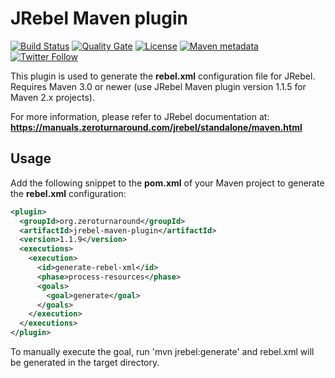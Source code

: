 # JRebel Maven plugin

[![Build Status](https://travis-ci.org/zeroturnaround/maven-jrebel-plugin.svg?branch=master)](https://travis-ci.org/zeroturnaround/maven-jrebel-plugin) [![Quality Gate](https://sonarcloud.io/api/badges/gate?key=org.zeroturnaround%3Ajrebel-maven-plugin)](https://sonarcloud.io/dashboard/index/org.zeroturnaround%3Ajrebel-maven-plugin) [![License](https://img.shields.io/badge/license-Apache%202-4EB1BA.svg)](https://www.apache.org/licenses/LICENSE-2.0.html) [![Maven metadata](https://img.shields.io/maven-metadata/v/http/central.maven.org/maven2/org/zeroturnaround/jrebel-maven-plugin/maven-metadata.xml.svg)](https://search.maven.org/#search%7Cgav%7C1%7Cg%3A%22org.zeroturnaround%22%20AND%20a%3A%22jrebel-maven-plugin%22) [![Twitter Follow](https://img.shields.io/twitter/follow/zeroturnaround.svg?style=social&label=Follow&maxAge=2592000)](https://twitter.com/zeroturnaround)

This plugin is used to generate the **rebel.xml** configuration file for JRebel.
Requires Maven 3.0 or newer (use JRebel Maven plugin version 1.1.5 for Maven 2.x projects).

For more information, please refer to JRebel documentation at: **https://manuals.zeroturnaround.com/jrebel/standalone/maven.html** 

Usage
-----

Add the following snippet to the **pom.xml** of your Maven project to generate the **rebel.xml** configuration:

```xml
<plugin>
  <groupId>org.zeroturnaround</groupId>
  <artifactId>jrebel-maven-plugin</artifactId>
  <version>1.1.9</version>
  <executions>
    <execution>
      <id>generate-rebel-xml</id>
      <phase>process-resources</phase>
      <goals>
        <goal>generate</goal>
      </goals>
    </execution>
  </executions>
</plugin>
```

To manually execute the goal, run 'mvn jrebel:generate' and rebel.xml will be generated in the target directory.

